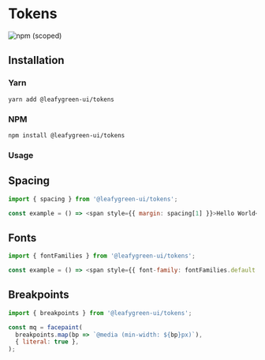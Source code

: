 # Tokens

![npm (scoped)](https://img.shields.io/npm/v/@leafygreen-ui/tokens.svg)

## Installation

### Yarn

```shell
yarn add @leafygreen-ui/tokens
```

### NPM

```shell
npm install @leafygreen-ui/tokens
```

### Usage

## Spacing

```js
import { spacing } from '@leafygreen-ui/tokens';

const example = () => <span style={{ margin: spacing[1] }}>Hello World</span>;
```

## Fonts

```js
import { fontFamilies } from '@leafygreen-ui/tokens';

const example = () => <span style={{ font-family: fontFamilies.default }}>Hello World</span>;
```

## Breakpoints

```js
import { breakpoints } from '@leafygreen-ui/tokens';

const mq = facepaint(
  breakpoints.map(bp => `@media (min-width: ${bp}px)`),
  { literal: true },
);
```
